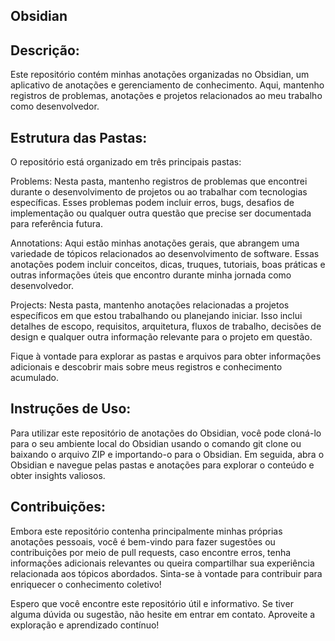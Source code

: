 ## Obsidian
## Descrição:
Este repositório contém minhas anotações organizadas no Obsidian, um aplicativo de anotações e gerenciamento de conhecimento. Aqui, mantenho registros de problemas, anotações e projetos relacionados ao meu trabalho como desenvolvedor.

## Estrutura das Pastas:
O repositório está organizado em três principais pastas:

Problems: Nesta pasta, mantenho registros de problemas que encontrei durante o desenvolvimento de projetos ou ao trabalhar com tecnologias específicas. Esses problemas podem incluir erros, bugs, desafios de implementação ou qualquer outra questão que precise ser documentada para referência futura.

Annotations: Aqui estão minhas anotações gerais, que abrangem uma variedade de tópicos relacionados ao desenvolvimento de software. Essas anotações podem incluir conceitos, dicas, truques, tutoriais, boas práticas e outras informações úteis que encontro durante minha jornada como desenvolvedor.

Projects: Nesta pasta, mantenho anotações relacionadas a projetos específicos em que estou trabalhando ou planejando iniciar. Isso inclui detalhes de escopo, requisitos, arquitetura, fluxos de trabalho, decisões de design e qualquer outra informação relevante para o projeto em questão.

Fique à vontade para explorar as pastas e arquivos para obter informações adicionais e descobrir mais sobre meus registros e conhecimento acumulado.

## Instruções de Uso:
Para utilizar este repositório de anotações do Obsidian, você pode cloná-lo para o seu ambiente local do Obsidian usando o comando git clone ou baixando o arquivo ZIP e importando-o para o Obsidian. Em seguida, abra o Obsidian e navegue pelas pastas e anotações para explorar o conteúdo e obter insights valiosos.

## Contribuições:
Embora este repositório contenha principalmente minhas próprias anotações pessoais, você é bem-vindo para fazer sugestões ou contribuições por meio de pull requests, caso encontre erros, tenha informações adicionais relevantes ou queira compartilhar sua experiência relacionada aos tópicos abordados. Sinta-se à vontade para contribuir para enriquecer o conhecimento coletivo!

Espero que você encontre este repositório útil e informativo. Se tiver alguma dúvida ou sugestão, não hesite em entrar em contato. Aproveite a exploração e aprendizado contínuo!
